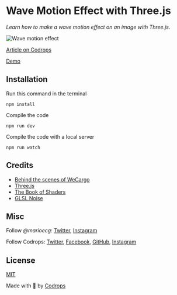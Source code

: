 # Wave Motion Effect with Three.js

*Learn how to make a wave motion effect on an image with Three.js.*

![Wave motion effect](https://tympanus.net/codrops/wp-content/uploads/2020/03/WaveMotion_featured.jpg)

[Article on Codrops](https://tympanus.net/codrops/?p=48418)

[Demo](http://tympanus.net/Tutorials/WaveMotionEffect/)

## Installation
Run this command in the terminal
```
npm install
```

Compile the code
```
npm run dev
```

Compile the code with a local server
```
npm run watch
```

## Credits

- [Behind the scenes of WeCargo](https://medium.com/epicagency/behind-the-scenes-of-we-cargo-3999f5f559c)
- [Three.js](https://threejs.org/docs/)
- [The Book of Shaders](https://www.npmjs.com/package/glsl-noise)
- [GLSL Noise](https://www.npmjs.com/package/glsl-noise)


## Misc

Follow *@marioecg*: [Twitter](https://twitter.com/marioecg), [Instagram](https://www.instagram.com/marioecg/)

Follow Codrops: [Twitter](http://www.twitter.com/codrops), [Facebook](http://www.facebook.com/codrops), [GitHub](https://github.com/codrops), [Instagram](https://www.instagram.com/codropsss/)

## License
[MIT](LICENSE)

Made with :blue_heart: by [Codrops](http://www.codrops.com)





